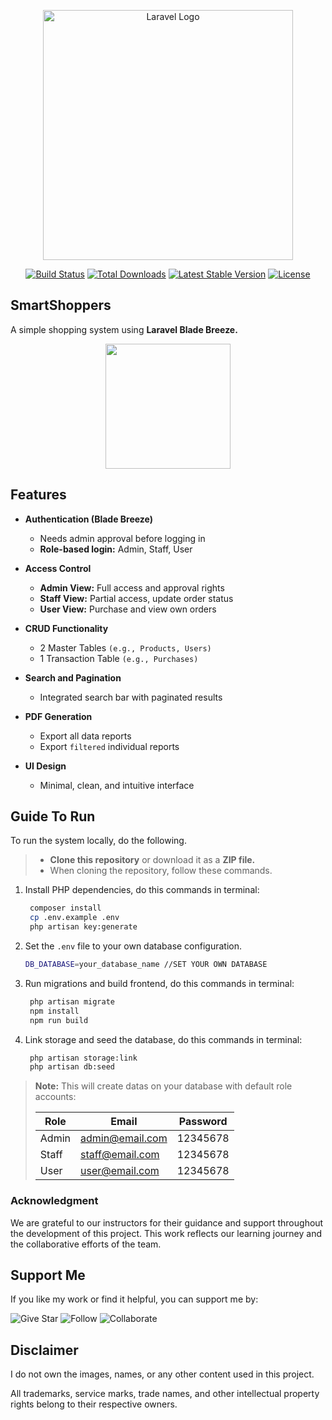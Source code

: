<p align="center"><a href="https://laravel.com" target="_blank"><img src="https://raw.githubusercontent.com/laravel/art/master/logo-lockup/5%20SVG/2%20CMYK/1%20Full%20Color/laravel-logolockup-cmyk-red.svg" width="400" alt="Laravel Logo"></a></p>

<p align="center">
    <a href="https://github.com/laravel/framework/actions"><img src="https://img.shields.io/github/actions/workflow/status/laravel/framework/tests.yml?branch=10.x" alt="Build Status"></a>
    <a href="https://packagist.org/packages/laravel/framework"><img src="https://img.shields.io/packagist/dt/laravel/framework" alt="Total Downloads"></a>
    <a href="https://packagist.org/packages/laravel/framework"><img src="https://img.shields.io/packagist/v/laravel/framework" alt="Latest Stable Version"></a>
    <a href="https://packagist.org/packages/laravel/framework"><img src="https://img.shields.io/packagist/l/laravel/framework" alt="License"></a>
</p>


## SmartShoppers
A simple shopping system using **Laravel Blade Breeze.**

<p align="center">
  <img src="https://github.com/user-attachments/assets/bd38e463-ad6c-4150-84a4-a91ce6000cfc" width="200">
</p>

## Features

- **Authentication (Blade Breeze)**
  - Needs admin approval before logging in
  - **Role-based login:** Admin, Staff, User
 
- **Access Control**
  - **Admin View:** Full access and approval rights
  - **Staff View:** Partial access, update order status
  - **User View:** Purchase and view own orders
 
- **CRUD Functionality**
  - 2 Master Tables `(e.g., Products, Users)`
  - 1 Transaction Table `(e.g., Purchases)`
    
- **Search and Pagination**
  - Integrated search bar with paginated results
    
- **PDF Generation**
  - Export all data reports
  - Export `filtered` individual reports
    
- **UI Design**
  - Minimal, clean, and intuitive interface
 
## Guide To Run
To run the system locally, do the following.
> - **Clone this repository** or download it as a **ZIP file.**
> - When cloning the repository, follow these commands.

1. Install PHP dependencies, do this commands in terminal:
   ```bash
    composer install
    cp .env.example .env
    php artisan key:generate
   ```

3. Set the `.env` file to your own database configuration.
   ```bash
   DB_DATABASE=your_database_name //SET YOUR OWN DATABASE
   ```

4. Run migrations and build frontend, do this commands in terminal:
   ```bash
    php artisan migrate
    npm install
    npm run build
   ```

6. Link storage and seed the database, do this commands in terminal:
   ```bash
    php artisan storage:link
    php artisan db:seed
   ```

> **Note:** This will create datas on your database with default role accounts:
>   
>  | Role  | Email             | Password  |
>  |-------|-------------------|-----------|
>  | Admin | admin@email.com   | 12345678  |
>  | Staff | staff@email.com   | 12345678  |
>  | User  | user@email.com    | 12345678  |

### Acknowledgment  
We are grateful to our instructors for their guidance and support throughout the development of this project. This work reflects our learning journey and the collaborative efforts of the team.  

## Support Me
If you like my work or find it helpful, you can support me by:

![Give Star](https://img.shields.io/badge/Give%20⭐️-F7DF1E?style=for-the-badge&logo=github&logoColor=black)
![Follow](https://img.shields.io/badge/Follow-1DA1F2?style=for-the-badge&logo=twitter&logoColor=white)
![Collaborate](https://img.shields.io/badge/Collaborate-6CC24A?style=for-the-badge&logo=githubactions&logoColor=white)

## Disclaimer  
I do not own the images, names, or any other content used in this project.  

All trademarks, service marks, trade names, and other intellectual property rights belong to their respective owners.  
